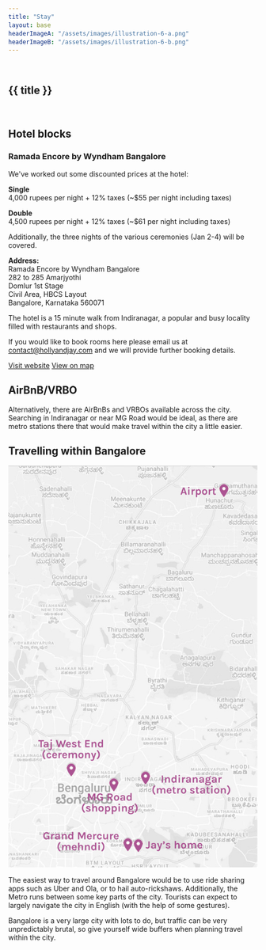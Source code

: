 ```yaml
---
title: "Stay"
layout: base
headerImageA: "/assets/images/illustration-6-a.png"
headerImageB: "/assets/images/illustration-6-b.png"
---
```


<section class="page__header">
    <figure class="header__image left"><img src="{{ headerImageA }}" alt=""></figure>
    <h1 class="header__title">{{ title }}</h1>
    <figure class="header__image right"><img src="{{ headerImageB }}" alt=""></figure>
</section>
<section class="page__section">
    <article class="page__row">
        <div class="page__column">
            <h2 class="page__title">Hotel blocks</h2>
        </div>
        <!-- <div class="page__column">
            <p class="page__description">We have organized hotel blocks at discounted prices at:</p>
            <p>
                <strong>Ramada Encore by Wyndham Bangalore</strong><br>
282 to 285 Amarjyothi<br>
Domlur 1st Stage<br>
Civil Area, HBCS Layout<br>
Bangalore, Karnataka 560071
            </p>
            <p>The hotel is a 15 minute walk from Indiranagar, a popular and busy locality filled with restaurants and shops. </p>
        </div> -->
        <div class="page__column">
            <h3 class="page__description-title">Ramada Encore by Wyndham Bangalore</h3>
            <p class="page__description">
                We've worked out some discounted prices at the hotel:<br>
            </p>
            <p class="page__description">
                <strong>Single</strong><br>
                4,000 rupees per night  + 12% taxes (~$55 per night including taxes)<br>
            </p>
            <p class="page__description">
                <strong>Double</strong><br>
                4,500 rupees per night + 12% taxes (~$61 per night including taxes)<br>
            </p>
            <p class="page__description">
                Additionally, the three nights of the various ceremonies (Jan 2-4) will be covered.
            </p>
            <p>
                <strong>Address:</strong><br>
                Ramada Encore by Wyndham Bangalore<br>
                282 to 285 Amarjyothi<br>
                Domlur 1st Stage<br>
                Civil Area, HBCS Layout<br>
                Bangalore, Karnataka 560071
            </p>
            <p class="page__description">The hotel is a 15 minute walk from Indiranagar, a popular and busy locality filled with restaurants and shops.</p>
            <p class="page__description">
                If you would like to book rooms here please email us at <a href="mailto:contact@hollyandjay.com">contact@hollyandjay.com</a> and we will provide further booking details.
            </p>
            <div class="page__buttons">
                <a href="https://www.wyndhamhotels.com/ramada/h-b-c-s-layout-bangalore-india/ramada-encore-bangalore-domlur/overview" class="page__button" target="_blank">Visit website</a>
                <a href="https://g.page/ramada-encore-bangalore-domlur?share" class="page__button" target="_blank">View on map</a>
            </div>
        </div>
    </article>
    <article class="page__row">
        <div class="page__column">
            <h2 class="page__title">AirBnB/VRBO</h2>
        </div>
        <div class="page__column">
            <p class="page__description">Alternatively, there are AirBnBs and VRBOs available across the city. Searching in Indiranagar or near MG Road would be ideal, as there are metro stations there that would make travel within the city a little easier.</p>
        </div>
    </article>
    <article class="page__row">
        <div class="page__column">
            <h2 class="page__title">Travelling within Bangalore</h2>
            <img class="page__image" src="/assets/images/map-labelled.jpg" alt="bangalore-map">
        </div>
        <div class="page__column">
            <p class="page__description">The easiest way to travel around Bangalore would be to use ride sharing apps such as Uber and Ola, or to hail auto-rickshaws. Additionally, the Metro runs between some key parts of the city. Tourists can expect to largely navigate the city in English (with the help of some gestures). </p>
            <p class="page__description">Bangalore is a very large city with lots to do, but traffic can be very unpredictably brutal, so give yourself wide buffers when planning travel within the city. </p>
        </div>
    </article>
</section>
